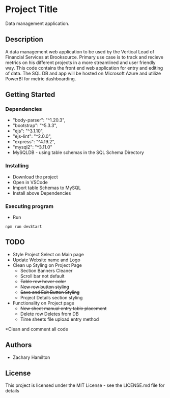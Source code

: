 # Project Title

Data management application.

## Description

A data management web application to be used by the Vertical Lead of Financial Services at Brooksource. Primary use case is to track and recieve metrics on his different projects in a more streamlined and user friendly way. This code contains the front end web application for entry and editing of data. The SQL DB and app will be hosted on Microsoft Azure and utilize PowerBI for metric dashboarding.

## Getting Started

### Dependencies

*    "body-parser": "^1.20.3",
*    "bootstrap": "^5.3.3",
*    "ejs": "^3.1.10",
*    "ejs-lint": "^2.0.0",
*    "express": "^4.19.2",
*    "mysql2": "^3.11.0"
*    MySQLDB - using table schemas in the SQL Schema Directory

### Installing

* Download the project
* Open in VSCode
* Import table Schemas to MySQL
* Install above Dependencies

### Executing program

* Run
```
npm run devStart
```
## TODO
* Style Project Select on Main page
* Update Website name and Logo
* Clean up Styling on Project Page
  * Section Banners Cleaner
  * Scroll bar not default
  * ~~Table row hover color~~
  * ~~New row button styling~~
  * ~~Save and Exit Button Styling~~
  * Project Details section styling
* Functionality on Project page
  * ~~New sheet manual entry table placement~~
  * Delete row Deletes from DB
  * Time sheets file upload entry method
 
*Clean and comment all code
  
  
  

## Authors

* Zachary Hamilton

## License

This project is licensed under the MIT License - see the LICENSE.md file for details
